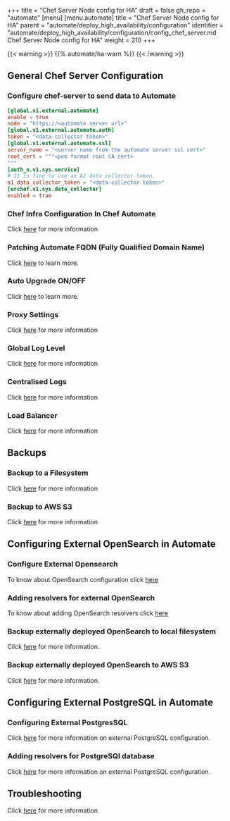 +++
title = "Chef Server Node config for HA"
draft = false
gh_repo = "automate"
[menu]
  [menu.automate]
    title = "Chef Server Node config for HA"
    parent = "automate/deploy_high_availability/configuration"
    identifier = "automate/deploy_high_availability/configuration/config_chef_server.md Chef Server Node config for HA"
    weight = 210
+++

{{< warning >}}
{{% automate/ha-warn %}}
{{< /warning >}}

## General Chef Server Configuration

### Configure chef-server to send data to Automate

```toml
[global.v1.external.automate]
enable = true
node = "https://<automate server url>"
[global.v1.external.automate.auth]
token = "<data-collector token>"
[global.v1.external.automate.ssl]
server_name = "<server name from the automate server ssl cert>"
root_cert = """<pem format root CA cert>
"""
[auth_n.v1.sys.service]
# It is fine to use an A2 data collector token.
a1_data_collector_token = "<data-collector token>"
[erchef.v1.sys.data_collector]
enabled = true
```

### Chef Infra Configuration In Chef Automate

Click [here](/automate/chef_infra_in_chef_automate) for more information

### Patching Automate FQDN (Fully Qualified Domain Name)

Click [here](/automate/configuration/#chef-automate-fqdn) to learn more.

### Auto Upgrade ON/OFF

Click [here](/automate/configuration/#upgrade-strategy) to learn more.

### Proxy Settings

Click [here](/automate/configuration/#proxy-settings) for more information

### Global Log Level

Click [here](/automate/configuration/#global-log-level) for more information

### Centralised Logs

Click [here](/automate/centralizing_log/) for more information

### Load Balancer
Click [here](/automate/configuration/#load-balancer) for more information

## Backups

### Backup to a Filesystem

Click [here](/automate/backup/#backup-to-a-filesystem) for more information

### Backup to AWS S3

Click [here](/automate/backup/#backup-to-aws-s3) for more information

## Configuring External OpenSearch in Automate

### Configure External Opensearch

To know about OpenSearch configuration click [here](automate/install/#configuring-external-opensearch)

### Adding resolvers for external OpenSearch
To know about adding OpenSearch resolvers click [here](automate/install/#adding-resolvers-for-opensearch)

### Backup externally deployed OpenSearch to local filesystem

Click [here](automate/install/#backup-externally-deployed-opensearch-to-local-filesystem) for more information.

### Backup externally deployed OpenSearch to AWS S3

Click [here](automate/install/#backup-externally-deployed-opensearch-to-aws-s3) for more information.

## Configuring External PostgreSQL in Automate

### Configuring External PostgresSQL

Click [here](automate/install/#configuring-an-external-postgresql-database) for more information on external PostgreSQL configuration.

### Adding resolvers for PostgreSQl database

Click [here](automate/install/#adding-resolvers-for-postgresql-database) for more information on external PostgreSQL configuration.

## Troubleshooting

Click [here](/automate/configuration/#troubleshooting) for more information